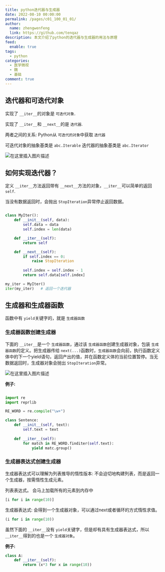 ```yaml
---
title: python迭代器与生成器
date: 2022-08-10 00:00:00
permalink: /pages/c01_100_01_01/
author: 
  name: zhengwenfeng
  link: https://github.com/tenqaz
description: 本文介绍了python的迭代器与生成器的用法与原理
feed: 
  enable: true
tags: 
  - python
categories: 
  - 医学微视
  - 魏
  - 基础
comment: true
---
```

## 迭代器和可迭代对象

实现了 `__iter__`的对象是 `可迭代对象`.

实现了 `__iter__`和 `__next__`的是 `迭代器`.

两者之间的关系: Python从 `可迭代的对象`中获取 `迭代器`

可迭代对象的抽象基类是 `abc.Iterable`
迭代器的抽象基类是 `abc.Iterator`

![在这里插入图片描述](https://gcore.jsdelivr.net/gh/tenqaz/BLOG-CDN@main/1604801659428.png#crop=0&crop=0&crop=1&crop=1&id=Wm3Ir&originalType=binary&ratio=1&rotation=0&showTitle=false&status=done&style=none&title=)

## 如何实现迭代器？

定义 `__iter__`方法返回带有 `__next__`方法的对象，`__iter__`可以简单的返回 `self`.

当没有数据返回时，会抛出 `StopIteration`异常停止返回数据。

```python

class MyIter():
    def __init__(self, data):
        self.data = data
        self.index = len(data)

    def __iter__(self):
        return self

    def __next__(self):
        if self.index == 0:
            raise StopIteration
  
        self.index = self.index - 1
        return self.data[self.index]

my_iter = MyIter()
iter(my_iter)   # 返回一个迭代器

```

## 生成器和生成器函数

函数中有 `yield`关键字的，就是 `生成器函数`

### 生成器函数创建生成器

下面的 `__iter__`是一个 `生成器函数`，通过该 `生成器函数`创建生成器对象，包装 `生成器函数`的定义。把生成器传给 `next(...)`函数时，`生成器函数`会向前，执行函数定义体中的下一个yield语句，返回产出的值，并在函数定义体的当前位置暂停。当无数据返回时，生成器对象会抛出 `StopIteration`异常。

![在这里插入图片描述](https://gcore.jsdelivr.net/gh/tenqaz/BLOG-CDN@main/1604801717175.png#crop=0&crop=0&crop=1&crop=1&id=aKP8P&originHeight=333&originWidth=1092&originalType=binary&ratio=1&rotation=0&showTitle=false&status=done&style=none&title=)

**例子:**

```python

import re
import reprlib

RE_WORD = re.compile("\w+")

class Sentence:
    def __init__(self, text):
        self.text = text
  
    def __iter__(self):
        for match in RE_WORD.finditer(self.text):
            yield matc.group()
```

### 生成器表达式创建生成器

生成器表达式可以理解为列表推导的惰性版本: 不会迫切地构建列表，而是返回一个生成器，按需惰性生成元素。

列表表达式。 会马上加载所有的元素到内存中

```python
[i for i in range(10)]
```

生成器表达式: 会得到一个生成器对象，可以通过next或者循环的方式惰性求值。

```python
(i for i in range(10))
```

虽然下面的 `__iter__`没有 `yield`关键字，但是却有具有生成器表达式，所以 `__iter__`得到的也是一个 `生成器对象`。

**例子:**

```python
class A:
    def __iter__(self):
        return (x*3 for x in range(10))
```
